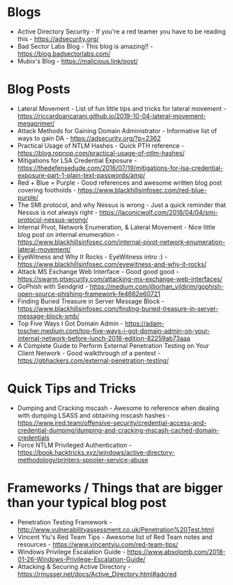 # Blogs
* Active Directory Security - If you're a red teamer you have to be reading this - https://adsecurity.org/
* Bad Sector Labs Blog - This blog is amazing!! - https://blog.badsectorlabs.com/
* Mubix's Blog - https://malicious.link/post/

# Blog Posts
* Lateral Movement - List of fun little tips and tricks for lateral movement - https://riccardoancarani.github.io/2019-10-04-lateral-movement-megaprimer/
* Attack Methods for Gaining Domain Administrator - Informative list of ways to gain DA - https://adsecurity.org/?p=2362
* Practical Usage of NTLM Hashes - Quick PTH reference - https://blog.ropnop.com/practical-usage-of-ntlm-hashes/
* Mitigations for LSA Credential Exposure - https://thedefensedude.com/2016/07/19/mitigations-for-lsa-credential-exposure-part-1-plain-text-passwords/amp/
* Red + Blue = Purple - Good references and awesome written blog post covering footholds - https://www.blackhillsinfosec.com/red-blue-purple/
* The SMI protocol, and why Nessus is wrong - Just a quick reminder that Nessus is not always right - https://laconicwolf.com/2018/04/04/smi-protocol-nessus-wrong/
* Internal Pivot, Network Enumeration, & Lateral Movement - Nice little blog post on internal enumeration - https://www.blackhillsinfosec.com/internal-pivot-network-enumeration-lateral-movement/ 
* EyeWitness and Why It Rocks - EyeWitness intro :) - https://www.blackhillsinfosec.com/eyewitness-and-why-it-rocks/
* Attack MS Exchange Web Interface - Good good good - https://swarm.ptsecurity.com/attacking-ms-exchange-web-interfaces/
* GoPhish with Sendgrid - https://medium.com/@orhan_yildirim/gophish-open-source-phishing-framework-fe4662e60721
* Finding Buried Treasure in Server Message Block - https://www.blackhillsinfosec.com/finding-buried-treasure-in-server-message-block-smb/
* Top Five Ways I Got Domain Admin - https://adam-toscher.medium.com/top-five-ways-i-got-domain-admin-on-your-internal-network-before-lunch-2018-edition-82259ab73aaa
* A Complete Guide to Perform External Penetration Testing on Your Client Network - Good walkthrough of a pentest - https://gbhackers.com/external-penetration-testing/

# Quick Tips and Tricks
* Dumping and Cracking mscash - Awesome to reference when dealing with dumping LSASS and obtaining mscash hashes - https://www.ired.team/offensive-security/credential-access-and-credential-dumping/dumping-and-cracking-mscash-cached-domain-credentials
* Force NTLM Privileged Authentication - https://book.hacktricks.xyz/windows/active-directory-methodology/printers-spooler-service-abuse

# Frameworks / Things that are bigger than your typical blog post
* Penetration Testing Framework - http://www.vulnerabilityassessment.co.uk/Penetration%20Test.html
* Vincent Yiu's Red Team Tips - Awesome list of Red Team notes and resources - https://www.vincentyiu.com/red-team-tips/
* Windows Privilege Escalation Guide - https://www.absolomb.com/2018-01-26-Windows-Privilege-Escalation-Guide/
* Attacking & Securing Active Directory - https://rmusser.net/docs/Active_Directory.html#adcred
